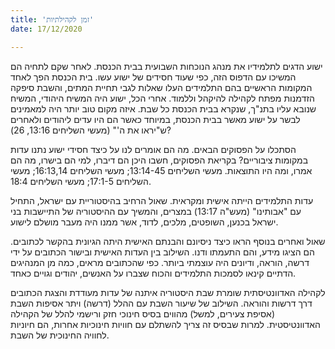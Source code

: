 ```yaml
---
title: 'זמן לקהילתיות'
date: 17/12/2020

---
```


ישוע הדגים לתלמידיו את מנהג הנוכחות השבועית בבית הכנסת. לאחר שקם לתחיה הם המשיכו עם הדפוס הזה, כפי שעוד חסידים של ישוע עשו. בית הכנסת הפך לאחד המקומות הראשיים בהם התלמידים העלו שאלות לגבי תחיית המתים, והשבת סיפקה הזדמנות מפתח לקהילה להיקהל וללמוד. אחרי הכל, ישוע היה המשיח היהודי, המשיח שנובא עליו בתנ"ך, שנקרא בבית הכנסת כל שבת. איזה מקום טוב יותר היה למאמינים לבשר על ישוע מאשר בבית הכנסת, במיוחד כאשר הם היו עדים ליהודים ולאחרים ש"יראו את ה'" (מעשי השליחים 13:16, 26)?

הסתכלו על הפסוקים הבאים. מה הם אומרים לנו על כיצד חסידי ישוע נתנו עדות במקומות ציבוריים? בקריאת הפסוקים, חשבו היכן הם דיברו, למי הם בישרו, מה הם אמרו, ומה היו התוצאות. מעשי השליחים 13:14-45; מעשי השליחים 16:13,14; מעשי השליחים 17:1-5; מעשי השליחים 18:4.

עדות התלמידים הייתה אישית ומקראית. שאול הרחיב בהיסטוריית עם ישראל, התחיל עם "אבותינו" (מעש"ה 13:17) במצרים, והמשיך עם ההיסטוריה של התיישבות בני ישראל בכנען, השופטים, מלכים, לדוד, אשר ממנו היה מעבר מושלם לישוע.

שאול ואחרים בנוסף הראו כיצד ניסיונם והבנתם האישית היתה הגיונית בהקשר לכתובים. הם הציגו מידע, והם התעמתו ודנו. השילוב בין העדות האישית ובישור הכתובים על ידי דרשה, הוראה, ודיונים היה עוצמתי ביותר. כפי שהכתובים מראים, כמה מן המנהיגים הדתיים קינאו לסמכות התלמידים והכוח שצברו על האנשים, יהודים וגויים כאחד.

לקהילה האדוונטיסתית שומרת שבת היסטוריה איתנה של עדות מעודדת והצגת הכתובים דרך דרשות  והוראה. השילוב של שיעור השבת עם ההלל (דרשה) ויתר אסיפות השבת (אסיפת צעירים, למשל) מהווים בסיס חינוכי חזק ורישמי להלל של הקהילה האדוונטיסטית. למרות שבסיס זה צריך להשתלם עם חוויות חינוכיות אחרות, הם חיוניות לחוויה החינוכית של השבת.